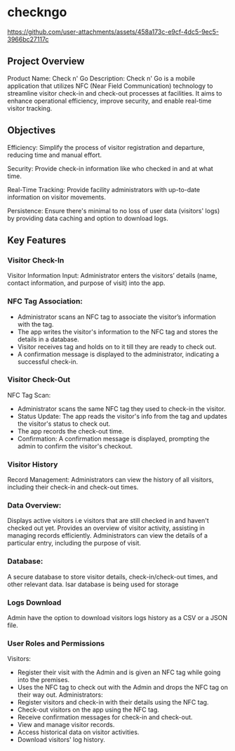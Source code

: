# checkngo

 

https://github.com/user-attachments/assets/458a173c-e9cf-4dc5-9ec5-3966bc27117c


## Project Overview
Product Name: Check n' Go
Description: Check n' Go is a mobile application that utilizes NFC (Near Field Communication) technology to streamline visitor check-in and check-out processes at facilities. It aims to enhance operational efficiency, improve security, and enable real-time visitor tracking.

## Objectives

Efficiency: Simplify the process of visitor registration and departure, reducing time and manual effort.

Security: Provide check-in information like who checked in and at what time.

Real-Time Tracking: Provide facility administrators with up-to-date information on visitor movements.

Persistence: Ensure there's minimal to no loss of user data (visitors' logs) by providing data caching and
option to download logs.

## Key Features
### Visitor Check-In
Visitor Information Input: 
Administrator enters the visitors’ details (name, contact information, and purpose of visit) into the app.

### NFC Tag Association:

- Administrator scans an NFC tag to associate the visitor’s information with the tag.
- The app writes the visitor's information to the NFC tag and stores the details in a database.
- Visitor receives tag and holds on to it till they are ready to check out.
- A confirmation message is displayed to the administrator, indicating a successful check-in.
  
### Visitor Check-Out

NFC Tag Scan: 
- Administrator scans the same NFC tag they used to check-in the visitor.
- Status Update: The app reads the visitor's info from the tag and updates the visitor's status to check out.
- The app records the check-out time.
- Confirmation: A confirmation message is displayed, prompting the admin to confirm the visitor's checkout.

### Visitor History

Record Management: 
Administrators can view the history of all visitors, including their check-in and check-out times.

### **Data Overview:** 

Displays active visitors i.e visitors that are still checked in and haven't checked out yet. 
Provides an overview of visitor activity, assisting in managing records efficiently. 
Administrators can view the details of a particular entry, including the purpose of visit.

###  **Database:** 

A secure database to store visitor details, check-in/check-out times, and other relevant data. Isar database
is being used for storage

###  **Logs Download**

Admin have the option to download visitors logs history as a CSV or a JSON file.

###  **User Roles and Permissions**
Visitors:
- Register their visit with the Admin and is given an NFC tag while going into the premises.
- Uses the NFC tag to check out with the Admin and drops the NFC tag on their way out.
Administrators:
- Register visitors and check-in with their details using the NFC tag.
- Check-out visitors on the app using the NFC tag.
- Receive confirmation messages for check-in and check-out.
- View and manage visitor records.
- Access historical data on visitor activities.
- Download visitors' log history.

